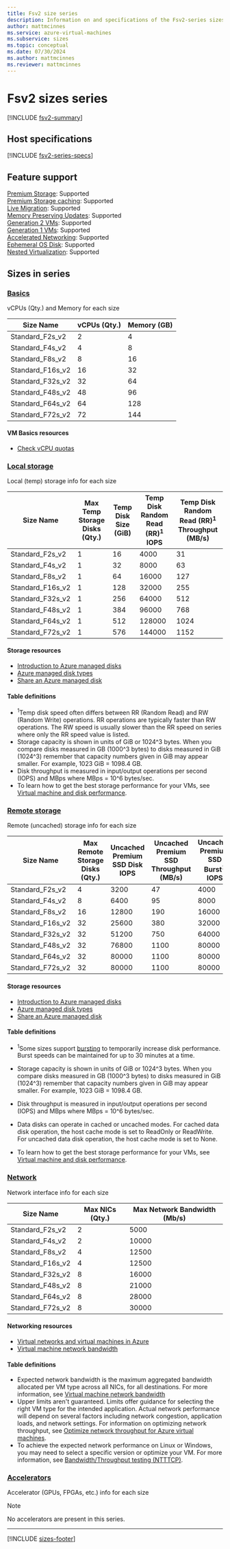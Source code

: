 ```yaml
---
title: Fsv2 size series
description: Information on and specifications of the Fsv2-series sizes
author: mattmcinnes
ms.service: azure-virtual-machines
ms.subservice: sizes
ms.topic: conceptual
ms.date: 07/30/2024
ms.author: mattmcinnes
ms.reviewer: mattmcinnes
---
```


# Fsv2 sizes series

[!INCLUDE [fsv2-summary](./includes/fsv2-series-summary.md)]

## Host specifications
[!INCLUDE [fsv2-series-specs](./includes/fsv2-series-specs.md)]

## Feature support
[Premium Storage](../../premium-storage-performance.md): Supported <br>[Premium Storage caching](../../premium-storage-performance.md): Supported <br>[Live Migration](../../maintenance-and-updates.md): Supported <br>[Memory Preserving Updates](../../maintenance-and-updates.md): Supported <br>[Generation 2 VMs](../../generation-2.md): Supported <br>[Generation 1 VMs](../../generation-2.md): Supported <br>[Accelerated Networking](/azure/virtual-network/create-vm-accelerated-networking-cli): Supported <br>[Ephemeral OS Disk](../../ephemeral-os-disks.md): Supported <br>[Nested Virtualization](/virtualization/hyper-v-on-windows/user-guide/nested-virtualization): Supported <br>

## Sizes in series

### [Basics](#tab/sizebasic)

vCPUs (Qty.) and Memory for each size

| Size Name | vCPUs (Qty.) | Memory (GB) |
| --- | --- | --- |
| Standard_F2s_v2 | 2 | 4 |
| Standard_F4s_v2 | 4 | 8 |
| Standard_F8s_v2 | 8 | 16 |
| Standard_F16s_v2 | 16 | 32 |
| Standard_F32s_v2 | 32 | 64 |
| Standard_F48s_v2 | 48 | 96 |
| Standard_F64s_v2 | 64 | 128 |
| Standard_F72s_v2 | 72 | 144 |

#### VM Basics resources
- [Check vCPU quotas](../../../virtual-machines/quotas.md)

### [Local storage](#tab/sizestoragelocal)

Local (temp) storage info for each size

| Size Name | Max Temp Storage Disks (Qty.) | Temp Disk Size (GiB) | Temp Disk Random Read (RR)<sup>1</sup> IOPS | Temp Disk Random Read (RR)<sup>1</sup> Throughput (MB/s) |
| --- | --- | --- | --- | --- |
| Standard_F2s_v2 | 1 | 16 | 4000 | 31 |
| Standard_F4s_v2 | 1 | 32 | 8000 | 63 |
| Standard_F8s_v2 | 1 | 64 | 16000 | 127 |
| Standard_F16s_v2 | 1 | 128 | 32000 | 255 |
| Standard_F32s_v2 | 1 | 256 | 64000 | 512 |
| Standard_F48s_v2 | 1 | 384 | 96000 | 768 |
| Standard_F64s_v2 | 1 | 512 | 128000 | 1024 |
| Standard_F72s_v2 | 1 | 576 | 144000 | 1152 |

#### Storage resources
- [Introduction to Azure managed disks](../../../virtual-machines/managed-disks-overview.md)
- [Azure managed disk types](../../../virtual-machines/disks-types.md)
- [Share an Azure managed disk](../../../virtual-machines/disks-shared.md)

#### Table definitions
- <sup>1</sup>Temp disk speed often differs between RR (Random Read) and RW (Random Write) operations. RR operations are typically faster than RW operations. The RW speed is usually slower than the RR speed on series where only the RR speed value is listed.
- Storage capacity is shown in units of GiB or 1024^3 bytes. When you compare disks measured in GB (1000^3 bytes) to disks measured in GiB (1024^3) remember that capacity numbers given in GiB may appear smaller. For example, 1023 GiB = 1098.4 GB.
- Disk throughput is measured in input/output operations per second (IOPS) and MBps where MBps = 10^6 bytes/sec.
- To learn how to get the best storage performance for your VMs, see [Virtual machine and disk performance](../../../virtual-machines/disks-performance.md).

### [Remote storage](#tab/sizestorageremote)

Remote (uncached) storage info for each size

| Size Name | Max Remote Storage Disks (Qty.) | Uncached Premium SSD Disk IOPS | Uncached Premium SSD Throughput (MB/s) | Uncached Premium SSD Burst<sup>1</sup> IOPS | Uncached Premium SSD Burst<sup>1</sup> Throughput (MB/s) |
| --- | --- | --- | --- | --- | --- |
| Standard_F2s_v2 | 4 | 3200 | 47 | 4000 | 200 |
| Standard_F4s_v2 | 8 | 6400 | 95 | 8000 | 200 |
| Standard_F8s_v2 | 16 | 12800 | 190 | 16000 | 400 |
| Standard_F16s_v2 | 32 | 25600 | 380 | 32000 | 800 |
| Standard_F32s_v2 | 32 | 51200 | 750 | 64000 | 1600 |
| Standard_F48s_v2 | 32 | 76800 | 1100 | 80000 | 2000 |
| Standard_F64s_v2 | 32 | 80000 | 1100 | 80000 | 2000 |
| Standard_F72s_v2 | 32 | 80000 | 1100 | 80000 | 2000 |

#### Storage resources
- [Introduction to Azure managed disks](../../../virtual-machines/managed-disks-overview.md)
- [Azure managed disk types](../../../virtual-machines/disks-types.md)
- [Share an Azure managed disk](../../../virtual-machines/disks-shared.md)

#### Table definitions
- <sup>1</sup>Some sizes support [bursting](../../disk-bursting.md) to temporarily increase disk performance. Burst speeds can be maintained for up to 30 minutes at a time.

- Storage capacity is shown in units of GiB or 1024^3 bytes. When you compare disks measured in GB (1000^3 bytes) to disks measured in GiB (1024^3) remember that capacity numbers given in GiB may appear smaller. For example, 1023 GiB = 1098.4 GB.
- Disk throughput is measured in input/output operations per second (IOPS) and MBps where MBps = 10^6 bytes/sec.
- Data disks can operate in cached or uncached modes. For cached data disk operation, the host cache mode is set to ReadOnly or ReadWrite. For uncached data disk operation, the host cache mode is set to None.
- To learn how to get the best storage performance for your VMs, see [Virtual machine and disk performance](../../../virtual-machines/disks-performance.md).


### [Network](#tab/sizenetwork)

Network interface info for each size

| Size Name | Max NICs (Qty.) | Max Network Bandwidth (Mb/s) |
| --- | --- | --- |
| Standard_F2s_v2 | 2 | 5000 |
| Standard_F4s_v2 | 2 | 10000 |
| Standard_F8s_v2 | 4 | 12500 |
| Standard_F16s_v2 | 4 | 12500 |
| Standard_F32s_v2 | 8 | 16000 |
| Standard_F48s_v2 | 8 | 21000 |
| Standard_F64s_v2 | 8 | 28000 |
| Standard_F72s_v2 | 8 | 30000 |

#### Networking resources
- [Virtual networks and virtual machines in Azure](/azure/virtual-network/network-overview)
- [Virtual machine network bandwidth](/azure/virtual-network/virtual-machine-network-throughput)

#### Table definitions
- Expected network bandwidth is the maximum aggregated bandwidth allocated per VM type across all NICs, for all destinations. For more information, see [Virtual machine network bandwidth](/azure/virtual-network/virtual-machine-network-throughput)
- Upper limits aren't guaranteed. Limits offer guidance for selecting the right VM type for the intended application. Actual network performance will depend on several factors including network congestion, application loads, and network settings. For information on optimizing network throughput, see [Optimize network throughput for Azure virtual machines](/azure/virtual-network/virtual-network-optimize-network-bandwidth). 
-  To achieve the expected network performance on Linux or Windows, you may need to select a specific version or optimize your VM. For more information, see [Bandwidth/Throughput testing (NTTTCP)](/azure/virtual-network/virtual-network-bandwidth-testing).

### [Accelerators](#tab/sizeaccelerators)

Accelerator (GPUs, FPGAs, etc.) info for each size

> [!NOTE]
> No accelerators are present in this series.

---

[!INCLUDE [sizes-footer](../includes/sizes-footer.md)]

